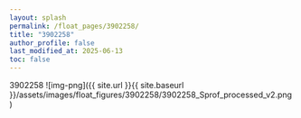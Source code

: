 ```yaml
---
layout: splash
permalink: /float_pages/3902258/
title: "3902258"
author_profile: false
last_modified_at: 2025-06-13
toc: false
---
```

 
3902258
![img-png]({{ site.url }}{{ site.baseurl }}/assets/images/float_figures/3902258/3902258_Sprof_processed_v2.png)